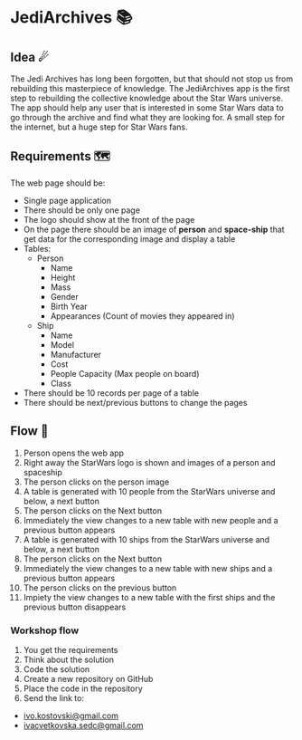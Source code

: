 # JediArchives 📚

## Idea ☄

The Jedi Archives has long been forgotten, but that should not stop us from rebuilding this masterpiece of knowledge.
The JediArchives app is the first step to rebuilding the collective knowledge about the Star Wars universe. The app
should help any user that is interested in some Star Wars data to go through the archive and find what they are looking
for. A small step for the internet, but a huge step for Star Wars fans.

## Requirements 🗺

The web page should be:

- Single page application
- There should be only one page
- The logo should show at the front of the page
- On the page there should be an image of **person** and **space-ship** that get data for the corresponding image and
  display a table
- Tables:
  - Person
    - Name
    - Height
    - Mass
    - Gender
    - Birth Year
    - Appearances (Count of movies they appeared in)
  - Ship
    - Name
    - Model
    - Manufacturer
    - Cost
    - People Capacity (Max people on board)
    - Class
- There should be 10 records per page of a table
- There should be next/previous buttons to change the pages

## Flow 🌈

1. Person opens the web app
2. Right away the StarWars logo is shown and images of a person and spaceship
3. The person clicks on the person image
4. A table is generated with 10 people from the StarWars universe and below, a next button
5. The person clicks on the Next button
6. Immediately the view changes to a new table with new people and a previous button appears
7. A table is generated with 10 ships from the StarWars universe and below, a next button
8. The person clicks on the Next button
9. Immediately the view changes to a new table with new ships and a previous button appears
10. The person clicks on the previous button
11. Impiety the view changes to a new table with the first ships and the previous button disappears

### Workshop flow

1. You get the requirements
2. Think about the solution
3. Code the solution
4. Create a new repository on GitHub
5. Place the code in the repository
6. Send the link to:

- ivo.kostovski@gmail.com
- ivacvetkovska.sedc@gmail.com
